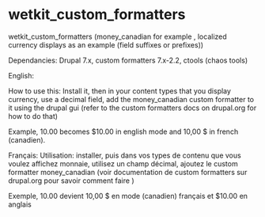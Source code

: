 wetkit_custom_formatters
========================

wetkit_custom_formatters (money_canadian for example , localized currency displays as an example (field suffixes or prefixes))

Dependancies: Drupal 7.x, custom formatters 7.x-2.2, ctools (chaos tools)

English:

How to use this:  Install it, then in your content types that you display currency, use a decimal field, add the money_canadian custom formatter to it using the drupal gui 
(refer to the custom formatters docs on drupal.org for how to do that)

Example, 10.00 becomes $10.00 in english mode and 10,00 $ in french (canadien).

Français:
Utilisation: installer, puis dans vos types de contenu que vous voulez affichez monnaie,
utilisez un champ décimal, ajoutez le custom formatter money_canadian 
(voir documentation de custom formatters sur drupal.org pour savoir comment faire )

Exemple, 10.00 devient 10,00 $ en mode (canadien) français et $10.00 en anglais

